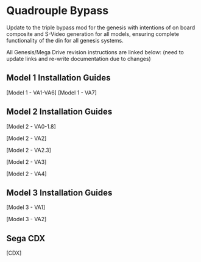 # Quadrouple Bypass
Update to the triple bypass mod for the genesis with intentions of on board composite and S-Video generation for all models, ensuring complete functionality of the din for all genesis systems.

All Genesis/Mega Drive revision instructions are linked below:
(need to update links and re-write documentation due to changes)
## Model 1 Installation Guides
[Model 1 - VA1-VA6]
[Model 1 - VA7]
## Model 2 Installation Guides
[Model 2 - VA0-1.8]

[Model 2 - VA2]

[Model 2 - VA2.3]

[Model 2 - VA3]

[Model 2 - VA4]

## Model 3 Installation Guides
[Model 3 - VA1]

[Model 3 - VA2]

## Sega CDX
[CDX]
